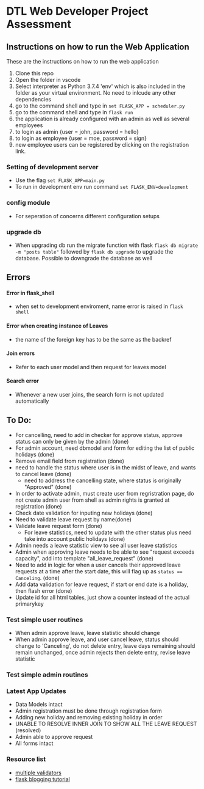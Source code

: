 # DTL Web Developer Project Assessment 


## Instructions on how to run the Web Application 
These are the instructions on how to run the web application

1. Clone this repo
2. Open the folder in vscode
3. Select interpreter as Python 3.7.4 'env' which is also included in the folder as your virtual environment. No need to inlcude any other dependencies
4. go to the command shell and type in `set FLASK_APP = scheduler.py`
5. go to the command shell and type in `flask run`
6. the application is already configured with an admin as well as several employees
7. to login as admin {user = john, password = hello}
8. to login as employee {user = moe, password = sign}
9. new employee users can be registered by clicking on the registration link.





### Setting of development server 
- Use the flag `set FLASK_APP=main.py`
- To run in development env run command `set FLASK_ENV=development`


### config module
- For seperation of concerns different configuration setups


### upgrade db
- When upgrading db run the migrate function with flask `flask db migrate -m "posts table"` followed by `flask db upgrade` to upgrade the database. Possible to downgrade the database as well

## Errors
#### Error in flask_shell
- when set to development enviroment, name error is raised in `flask shell`

#### Error when creating instance of Leaves 
- the name of the foreign key has to be the same as the backref

#### Join errors
- Refer to each user model and then request for leaves model


#### Search error
- Whenever a new user joins, the search form is not updated automatically
## To Do:
- For cancelling, need to add in checker for approve status, approve status can only be given by the admin (done)
- For admin account, need dbmodel and form for editing the list of public holidays (done)
- Remove email field from registration (done)
- need to handle the status where user is in the midst of leave, and wants to cancel leave (done)
    - need to address the cancelling state, where status is originally "Approved" (done)
- In order to activate admin, must create user from regristration page, do not create admin user from shell as admin rights is granted at registration (done)
- Check date validation for inputing new holidays (done)
- Need to validate leave request by name(done) 
- Validate leave request form  (done)
    - For leave statistics, need to update with the other status plus need take into account public holidays (done) 
- Admin needs a leave statistic view to see all user leave statistics
- Admin when approving leave needs to be able to see "request exceeds capacity", add into template "all_leave_request" (done)
- Need to add in logic for when a user cancels their approved leave requests at a time after the start date, this will flag up as `status == Canceling`. (done)
- Add data validation for leave request, if start or end date is a holiday, then flash error (done)
- Update id for all html tables, just show a counter instead of the actual primarykey



### Test simple user routines
- When admin approve leave, leave statistic should change
- When admin approve leave, and user cancel leave, status should change to 'Canceling', do not delete entry, leave days remaining should remain unchanged, once admin rejects then delete entry, revise leave statistic


### Test simple admin routines


### Latest App Updates

- Data Models intact
- Admin registration must be done through registration form
- Adding new holiday and removing existing holiday in order
- UNABLE TO RESOLVE INNER JOIN TO SHOW ALL THE LEAVE REQUEST (resolved)
- Admin able to approve request
- All forms intact


### Resource list 
- [multiple validators](https://stackoverflow.com/questions/21815067/how-do-i-validate-wtforms-fields-against-one-another)
- [flask blogging tutorial](https://stackoverflow.com/questions/21815067/how-do-i-validate-wtforms-fields-against-one-another)



